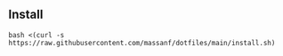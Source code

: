 ## Install
```
bash <(curl -s https://raw.githubusercontent.com/massanf/dotfiles/main/install.sh)
```

